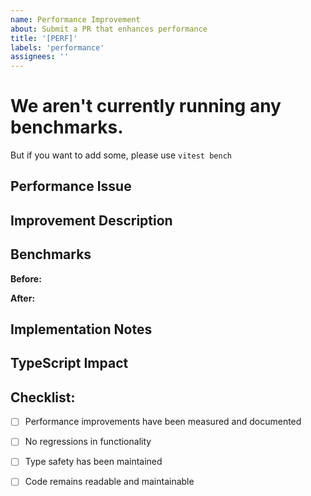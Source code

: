 ```yaml
---
name: Performance Improvement
about: Submit a PR that enhances performance
title: '[PERF]'
labels: 'performance'
assignees: ''
---
```


# We aren't currently running any benchmarks.
But if you want to add some, please use `vitest bench`

## Performance Issue
<!-- What performance problem does this PR address? -->

## Improvement Description
<!-- How did you improve performance? -->

## Benchmarks
<!-- Include before/after benchmarks if possible -->

**Before:**
<!-- Insert benchmark results -->

**After:**
<!-- Insert benchmark results -->

## Implementation Notes
<!-- Any important technical details about the implementation -->

## TypeScript Impact
<!-- Did you need to modify any types for performance reasons? -->

## Checklist:
- [ ] Performance improvements have been measured and documented
- [ ] No regressions in functionality
- [ ] Type safety has been maintained
- [ ] Code remains readable and maintainable

